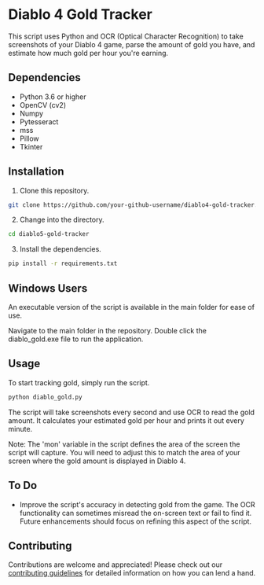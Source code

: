 # Diablo 4 Gold Tracker

This script uses Python and OCR (Optical Character Recognition) to take screenshots of your Diablo 4 game, parse the amount of gold you have, and estimate how much gold per hour you're earning.

## Dependencies

- Python 3.6 or higher
- OpenCV (cv2)
- Numpy
- Pytesseract
- mss
- Pillow
- Tkinter

## Installation

1. Clone this repository.

```bash
git clone https://github.com/your-github-username/diablo4-gold-tracker.git
```

2. Change into the directory.

```bash
cd diablo5-gold-tracker
```

3. Install the dependencies.

```bash
pip install -r requirements.txt
```

## Windows Users

An executable version of the script is available in the main folder for ease of use.

Navigate to the main folder in the repository.
Double click the diablo_gold.exe file to run the application.

## Usage

To start tracking gold, simply run the script.

```bash
python diablo_gold.py
```

The script will take screenshots every second and use OCR to read the gold amount. It calculates your estimated gold per hour and prints it out every minute.

Note: The 'mon' variable in the script defines the area of the screen the script will capture. You will need to adjust this to match the area of your screen where the gold amount is displayed in Diablo 4.

## To Do

- Improve the script's accuracy in detecting gold from the game. The OCR functionality can sometimes misread the on-screen text or fail to find it. Future enhancements should focus on refining this aspect of the script.


## Contributing

Contributions are welcome and appreciated! Please check out our [contributing guidelines](./CONTRIBUTING.md) for detailed information on how you can lend a hand.
